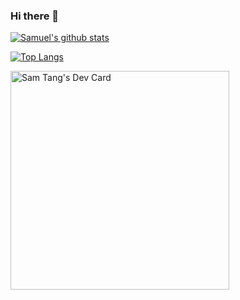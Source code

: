 ### Hi there 👋

<!--
**sywtang/sywtang** is a ✨ _special_ ✨ repository because its `README.md` (this file) appears on your GitHub profile.

Here are some ideas to get you started:

- 🔭 I’m currently working on ...
- 🌱 I’m currently learning ...
- 👯 I’m looking to collaborate on ...
- 🤔 I’m looking for help with ...
- 💬 Ask me about ...
- 📫 How to reach me: ...
- 😄 Pronouns: ...
- ⚡ Fun fact: ...
-->

[![Samuel's github stats](https://github-readme-stats.vercel.app/api?username=sywtang&count_private=true&show_icons=true&theme=dracula)](https://github.com/anuraghazra/github-readme-stats)

[![Top Langs](https://github-readme-stats.vercel.app/api/top-langs/?username=sywtang&layout=compact)](https://github.com/anuraghazra/github-readme-stats)

<a href="https://app.daily.dev/sywtang"><img src="https://api.daily.dev/devcards/4f77d445e29e4eb0a049f9134382cd31.png?r=yn8" width="350" alt="Sam Tang's Dev Card"/></a>
